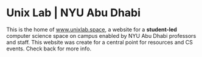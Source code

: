 # Unix Lab | NYU Abu Dhabi
This is the home of www.unixlab.space, a website for a **student-led** computer science space on campus enabled by NYU Abu Dhabi professors and staff. This website was create for a central point for resources and CS events. Check back for more info.
